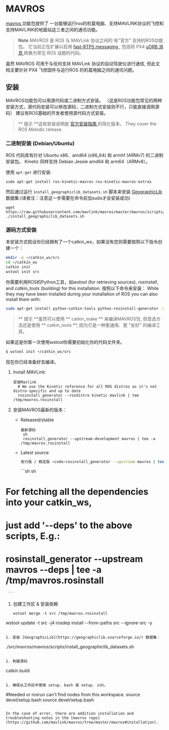 # MAVROS

[ mavros ](http://wiki.ros.org/mavros#mavros.2BAC8-Plugins.sys_status) 功能包提供了 一台能够运行ros的机载电脑、支持MAVLINK协议的飞控和支持MAVLINK的地面站这三者之间的通讯功能。

> **Note** *MAVROS* 是 ROS 与 MAVLink 协议之间的 有"官方" 支持的ROS功能包。 它当前正在扩展以启用 [ fast-RTPS messaging ](../middleware/micrortps.md), 包括将 PX4 [ uORB 消息 ](../middleware/uorb.md) 转换为常见 ROS 话题的代码。

虽然 MAVROS 可用于与任何支持 MAVLink 协议的自动驾驶仪进行通信, 但此文档主要针对 PX4 飞控固件与运行ROS 的机载电脑之间的通讯问题。

## 安装

MAVROS功能包可以用源代码或二进制方式安装。 （这是ROS功能包常见的两种安装方式，源代码安装可以修改源码，二进制方式安装则不行，只能直接调用源码） 建议有ROS基础的开发者使用源代码方式安装。

> ** 提示 **这些安装说明是 [ 官方安装指南 ](https://github.com/mavlink/mavros/tree/master/mavros#installation) 的简化版本。 They cover the *ROS Melodic* release.


### 二进制安装 (Debian/Ubuntu)

ROS 代码库有针对 Ubuntu x86、amd64 (x86\_64) 和 armhf (ARMv7) 的二进制安装包。 Kinetic 同样支持 Debian Jessie amd64 和 arm64（ARMv8）。

使用 `apt-get` 进行安装:

```
sudo apt-get install ros-kinetic-mavros ros-kinetic-mavros-extras
```

然后通过运行 `install_geographiclib_datasets.sh` 脚本来安装 [ GeographicLib ](https://geographiclib.sourceforge.io/) 数据集:(译者注：注意这一步需要在命令前加sudo才会安装成功)

```
wget https://raw.githubusercontent.com/mavlink/mavros/master/mavros/scripts/install_geographiclib_datasets.sh
./install_geographiclib_datasets.sh   
```

### 源码方式安装

本安装方式假设你已经拥有了一个catkin_ws，如果没有您则需要按照以下指令创建一个：
```sh
mkdir -p ~/catkin_ws/src
cd ~/catkin_ws
catkin init
wstool init src
```

你需要利用ROS的Python工具，如*wstool* (for retrieving sources), *rosinstall*, and *catkin_tools* (building) for this installation. 按照以下命令来安装： While they may have been installed during your installation of ROS you can also install them with:
```sh
sudo apt-get install python-catkin-tools python-rosinstall-generator -y
```

> ** 提示 **虽然可以使用 ** catkin_make ** 来编译MAVROS包, 但首选方法还是使用 ** catkin_tools **, 因为它是一种更通用、更 "友好" 的编译工具。

如果这是你第一次使用wstool你需要初始化你的代码文件夹。
```sh
$ wstool init ~/catkin_ws/src
```

现在你已经准备好去编译。
1. Install MAVLink:
   ```
   安装Mavlink 
     # We use the Kinetic reference for all ROS distros as it's not distro-specific and up to date
     rosinstall_generator --rosdistro kinetic mavlink | tee /tmp/mavros.rosinstall
   ```
1. 安装MAVROS最新的版本：
   * Released/stable
     ```
     最新源码 
      sh
      rosinstall_generator --upstream-development mavros | tee -a /tmp/mavros.rosinstall
     ```
   * Latest source
     ```sh
     发行版 / 稳定版 <code>rosinstall_generator --upstream mavros | tee -a /tmp/mavros.rosinstall</code>
     ```

     </code>
     ```sh
     sh
  # For fetching all the dependencies into your catkin_ws, 
  # just add '--deps' to the above scripts, E.g.:
  #   rosinstall_generator --upstream mavros --deps | tee -a /tmp/mavros.rosinstall
     ```

1. 创建工作区 & 安装依赖
   ```
   wstool merge -t src /tmp/mavros.rosinstall
 wstool update -t src -j4
 rosdep install --from-paths src --ignore-src -y
   ```

1. 安装 [GeographicLib](https://geographiclib.sourceforge.io/) 数据集：
   ```
   ./src/mavros/mavros/scripts/install_geographiclib_datasets.sh
   ```

1. 构建源码
   ```
   catkin build
   ```

1. 确保从工作区中使用 setup. bash 或 setup. zsh。
   ```
   #Needed or rosrun can't find nodes from this workspace.
 source devel/setup.bash
   source devel/setup.bash
   ```

In the case of error, there are addition installation and troubleshooting notes in the [mavros repo](https://github.com/mavlink/mavros/tree/master/mavros#installation).
